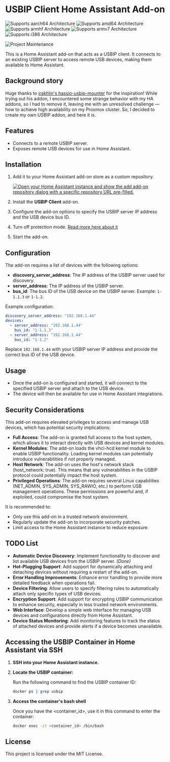 # USBIP Client Home Assistant Add-on

![Supports aarch64 Architecture][aarch64-shield]
![Supports amd64 Architecture][amd64-shield]
![Supports armhf Architecture][armhf-shield]
![Supports armv7 Architecture][armv7-shield]
![Supports i386 Architecture][i386-shield]

![Project Maintenance][maintenance-shield]

This is a Home Assistant add-on that acts as a USBIP client. It connects to an existing USBIP server to access remote USB devices, making them available to Home Assistant.

## Background story

Huge thanks to [irakhlin's hassio-usbip-mounter](https://github.com/irakhlin/hassio-usbip-mounter) for the inspiration! While trying out his addon, I encountered some strange behavior with my HA addons, so I had to remove it, leaving me with an unresolved challenge — how to achieve high availability on my Proxmox cluster. So, I decided to create my own USBIP addon, and here it is.

## Features

- Connects to a remote USBIP server.
- Exposes remote USB devices for use in Home Assistant.

## Installation

1. Add it to your Home Assistant add-on store as a custom repository.

    [![Open your Home Assistant instance and show the add add-on repository dialog with a specific repository URL pre-filled.](https://my.home-assistant.io/badges/supervisor_add_addon_repository.svg)](https://my.home-assistant.io/redirect/supervisor_add_addon_repository/?repository_url=https://github.com/cryptedx/ha-usbip-client)

2. Install the **USBIP Client** add-on.
3. Configure the add-on options to specify the USBIP server IP address and the USB device bus ID.
4. Turn off protection mode. [Read more here about it](#security-considerations)
5. Start the add-on.

## Configuration

The add-on requires a list of devices with the following options:

- **discovery_server_address**: The IP address of the USBIP server used for discovery.
- **server_address**: The IP address of the USBIP server.
- **bus_id**: The bus ID of the USB device on the USBIP server. Example: `1-1.1.3` or `1-1.2`.

Example configuration:

```yaml
discovery_server_address: "192.168.1.44"
devices:
  - server_address: "192.168.1.44"
    bus_id: "1-1.1.3"
  - server_address: "192.168.1.44"
    bus_id: "1-1.2"
```

Replace `192.168.1.44` with your USBIP server IP address and provide the correct bus ID of the USB device.

## Usage

- Once the add-on is configured and started, it will connect to the specified USBIP server and attach to the USB device.
- The device will then be available for use in Home Assistant integrations.

## Security Considerations

This add-on requires elevated privileges to access and manage USB devices, which has potential security implications:

- **Full Access**: The add-on is granted full access to the host system, which allows it to interact directly with USB devices and kernel modules.
- **Kernel Modules**: The add-on loads the vhci-hcd kernel module to enable USBIP functionality. Loading kernel modules can potentially introduce vulnerabilities if not properly managed.
- **Host Network**: The add-on uses the host's network stack (host_network: true). This means that any vulnerabilities in the USBIP protocol could potentially impact the host system.
- **Privileged Operations**: The add-on requires several Linux capabilities (NET_ADMIN, SYS_ADMIN, SYS_RAWIO, etc.) to perform USB management operations. These permissions are powerful and, if exploited, could compromise the host system.

It is recommended to:

- Only use this add-on in a trusted network environment.
- Regularly update the add-on to incorporate security patches.
- Limit access to the Home Assistant instance to reduce exposure.

## TODO List

- **Automatic Device Discovery**: Implement functionality to discover and list available USB devices from the USBIP server. *(Done)*
- **Hot-Plugging Support**: Add support for dynamically attaching and detaching devices without requiring a restart of the add-on.
- **Error Handling Improvements**: Enhance error handling to provide more detailed feedback when operations fail.
- **Device Filtering**: Allow users to specify filtering rules to automatically attach only specific types of USB devices.
- **Encryption Support**: Add support for encrypting USBIP communication to enhance security, especially in less trusted network environments.
- **Web Interface**: Develop a simple web interface for managing USB devices and configurations directly from Home Assistant.
- **Device Status Monitoring**: Add monitoring features to track the status of attached devices and provide alerts if a device becomes unavailable.

## Accessing the USBIP Container in Home Assistant via SSH

1. **SSH into your Home Assistant instance.**

2. **Locate the USBIP container:**

    Run the following command to find the USBIP container ID:

    ```bash
    docker ps | grep usbip
    ```

3. **Access the container's bash shell**

    Once you have the <container_id>, use it in this command to enter the container:

    ```bash
    docker exec -it <container_id> /bin/bash
    ```

## License

This project is licensed under the MIT License.

[aarch64-shield]: https://img.shields.io/badge/aarch64-yes-green.svg
[amd64-shield]: https://img.shields.io/badge/amd64-yes-green.svg
[armhf-shield]: https://img.shields.io/badge/armhf-yes-green.svg
[armv7-shield]: https://img.shields.io/badge/armv7-yes-green.svg
[i386-shield]: https://img.shields.io/badge/i386-yes-green.svg
[maintenance-shield]: https://img.shields.io/maintenance/yes/2024.svg
